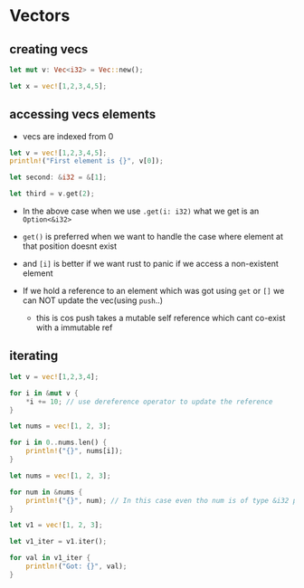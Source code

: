 # Vectors

## creating vecs

```rust
let mut v: Vec<i32> = Vec::new();

let x = vec![1,2,3,4,5];
```

## accessing vecs elements
- vecs are indexed from 0

```rust
let v = vec![1,2,3,4,5];
println!("First element is {}", v[0]);

let second: &i32 = &[1];

let third = v.get(2);
```

- In the above case when we use `.get(i: i32)` what we get is an `Option<&i32>`
- `get()` is preferred when we want to handle the case where element at that position doesnt exist
- and `[i]` is better if we want rust to panic if we access a non-existent element

- If we hold a reference to an element which was got using `get` or `[]` we can NOT update the vec(using `push`..)
    - this is cos push takes a mutable self reference which cant co-exist with a immutable ref


## iterating

```rust
let v = vec![1,2,3,4];

for i in &mut v {
    *i += 10; // use dereference operator to update the reference
}
```

```rust
let nums = vec![1, 2, 3];

for i in 0..nums.len() {
    println!("{}", nums[i]);
}
```

```rust
let nums = vec![1, 2, 3];

for num in &nums {
    println!("{}", num); // In this case even tho num is of type &i32 println handles dereferencing
}
```

```rust
let v1 = vec![1, 2, 3];

let v1_iter = v1.iter();

for val in v1_iter {
    println!("Got: {}", val);
}
```
